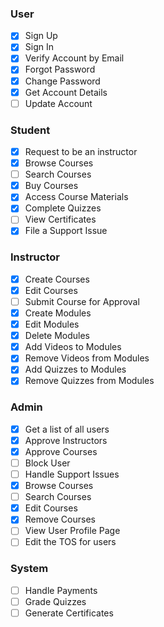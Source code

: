 ### User
- [x] Sign Up
- [x] Sign In
- [x] Verify Account by Email
- [x] Forgot Password
- [x] Change Password
- [x] Get Account Details
- [ ] Update Account
### Student
- [x] Request to be an instructor
- [x] Browse Courses
- [ ] Search Courses
- [x] Buy Courses
- [x] Access Course Materials
- [x] Complete Quizzes
- [ ] View Certificates
- [x] File a Support Issue
### Instructor
- [x] Create Courses 
- [x] Edit Courses
- [ ] Submit Course for Approval
- [x] Create Modules
- [x] Edit Modules
- [x] Delete Modules
- [x] Add Videos to Modules
- [x] Remove Videos from Modules
- [x] Add Quizzes to Modules
- [x] Remove Quizzes from Modules
### Admin
- [x] Get a list of all users
- [x] Approve Instructors
- [x] Approve Courses
- [ ] Block User
- [ ] Handle Support Issues
- [x] Browse Courses
- [ ] Search Courses
- [x] Edit Courses
- [x] Remove Courses
- [ ] View User Profile Page
- [ ] Edit the TOS for users
### System
- [ ] Handle Payments
- [ ] Grade Quizzes
- [ ] Generate Certificates